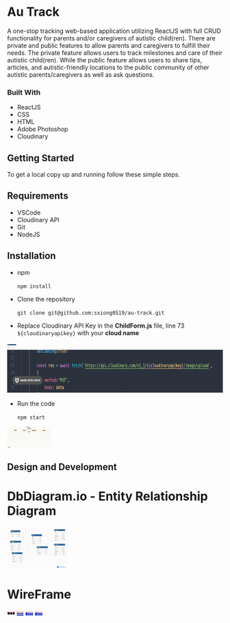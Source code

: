 # Au Track

A one-stop tracking web-based application utilizing ReactJS with full CRUD functionality for parents and/or caregivers of autistic child(ren). There are private and public features to allow parents and caregivers to fulfill their needs. The private feature allows users to track milestones and care of their autistic child(ren). While the public feature allows users to share tips, articles, and autistic-friendly locations to the public community of other autistic parents/caregivers as well as ask questions. 

### Built With 
* ReactJS
* CSS
* HTML
* Adobe Photoshop
* Cloudinary 

##  Getting Started

To get a local copy up and running follow these simple steps.

## Requirements

* VSCode
* Cloudinary API
* Git
* NodeJS

## Installation 

* npm 

    `npm install`

* Clone the repository 

    `git clone git@github.com:sxiong0519/au-track.git`

* Replace Cloudinary API Key in the **ChildForm.js** file, line 73 `${cloudinaryapikey}` with your **cloud name**

<img src= "Images/CloudName.gif" height="10em" width="auto" />
<img src= "Images/Line73example.gif" height="100" width="auto" />


* Run the code

    `npm start`

<img src= "Images/HomeExample.gif" height="50em" width="auto" />

## Design and Development

# DbDiagram.io - Entity Relationship Diagram

<img src= "Images/ERD.png" height="100" width="auto" />


# WireFrame
<img src= "Images/Homepage.png" height="10em" width="auto" />
<img src= "Images/ChildDetail.png" height="10em" width="auto" />
<img src= "Images/MileProv.png" height="10em" width="auto" />
<img src= "Images/ForLoc.png" height="10em" width="auto" />